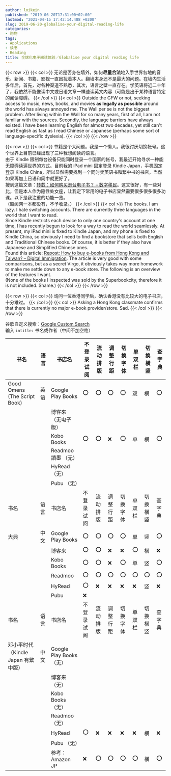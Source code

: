 ```yaml
---
author: loikein
published: "2019-06-20T17:31:00+02:00"
lastmod: "2021-04-15 17:42:14.488 +0200"
slug: 2019-06-20-globalise-your-digital-reading-life
categories:
- 购物
tags:
- Applications
- 读书
- Reading
title: 全球化电子阅读体验／Globalise your digital reading life
---
```

{{< row >}}
{{< col >}}
无论是否身在墙外，如何**尽量合法**地入手世界各地的音乐、新闻、书籍、影视一直困扰着本人。翻墙本身还不是最大的问题。在墙内生活多年后，首先，对各种渠道不熟悉，其次，语言之壁一直存在。学英语将近二十年了，我依然不能像读中文或日语文章一样速读英文内容（可能是出于某种语言特定的阅读障碍。
{{< /col >}}
{{< col >}}
Outside the GFW or not, seeking access to music, news, books, and movies
**as legally as possible** around the world has always annoyed me. The
Wall per se is not the biggest problem. After living within the Wall for
so many years, first of all, I am not familiar with the sources.
Secondly, the language barriers have always existed. I have been
learning English for almost two decades, yet still can't read English as
fast as I read Chinese or Japanese (perhaps some sort of
language-specific dyslexia).
{{< /col >}}
{{< /row >}}

{{< row >}}
{{< col >}}
书籍是个大问题。我是一个懒人。我很讨厌切换帐号。这个世界上目前已经出现了三种我想阅读的语言。  
由于 Kindle
限制每台设备只能同时登录一个国家的帐号，我最近开始寻求一种能无障碍读遍世界的方式。目前我的
iPad mini 固定登录 Kindle Japan，手机固定登录 Kindle
China，所以显然需要找到一个同时卖英语书和繁中书的书店，当然如果再加上日语和简中就更好了。  
搜到这篇文章：[转载：如何购买港台电子书？ – 数字移民](https://web.archive.org/web/20201212083342/https://blog.shuziyimin.org//376)。这文很好，有一些对比，但是本人作为隐性处女座，让我定下常用的电子书店显然需要很多很多很多功课。以下是我注重的功能一览。  
（超阅网一本都没有，不予收录。）
{{< /col >}}
{{< col >}}
The books. I am lazy. I hate switching accounts. There are currently
three languages in the world that I want to read.  
Since Kindle restricts each device to only one country's account at one
time, I has recently begun to look for a way to read the world
seamlessly. At present, my iPad mini is fixed to Kindle Japan, and my
phone is fixed to Kindle China, so obviously I need to find a bookstore
that sells both English and Traditional Chinese books. Of course, it is
better if they also have Japanese and Simplified Chinese ones.  
Found this article: [Repost: How to buy e-books from Hong Kong and
Taiwan? – Digital Immigration](https://digitalimmigrant.org/376). The
article is very good with some comparisons, but as a secret Virgo, it
obviously takes way more homework to make me settle down to any e-book
store. The following is an overview of the features I want.  
(None of the books I inspected was sold by the Superbookcity, therefore
it is not included. Shame.)
{{< /col >}}
{{< /row >}}

{{< row >}}
{{< col >}}
询问一位香港同学后，确认香港没有比较大的电子书店，十分难过。
{{< /col >}}
{{< col >}}
Asking a Hong Kong classmate confirms that there is currently no major
e-book provider/store. Sad.
{{< /col >}}
{{< /row >}}

谷歌自定义搜索：[Google Custom
Search](https://cse.google.com/cse?cx=003309867733296692972:o_geyctussq)  
输入 `intitle:` 书名或作者（中间不加空格）  


| 书名                                  | 语言 | 书店名                    | 不登录试阅 | 流动排版 | 调整行距 | 切换字体 | 单双栏 | 切换横竖 | 查字典 |
|---------------------------------------|------|---------------------------|------------|----------|----------|----------|--------|----------|--------|
| Good Omens  (The Script Book)         | 英语 | Google Play Books         | ⭕️          | ⭕️        | ⭕️        | ⭕️        | 双     | 横       | ⭕️      |
|                                       |      | 博客來  （无电子版）      |            |          |          |          |        |          |        |
|                                       |      | Kobo Books                | ⭕️          | ⭕️        | ❌        | ⭕️        | 单     | 横       | ⭕️      |
|                                       |      | Readmoo 讀墨  （无）      |            |          |          |          |        |          |        |
|                                       |      | HyRead  （无）            |            |          |          |          |        |          |        |
|                                       |      | Pubu  （无）              |            |          |          |          |        |          |        |
| 书名                                  | 语言 | 书店名                    | 不登录试阅 | 流动排版 | 调整行距 | 切换字体 | 单双栏 | 切换横竖 | 查字典 |
| 大典                                  | 中文 | Google Play Books         | ⭕️          | ⭕️        | ⭕️        | ⭕️        | 单     | 竖       | ⭕️      |
|                                       |      | 博客来                    | ⭕️          | ⭕️        | ❌        | ❌        | ⭕️      | 横       | ❌      |
|                                       |      | Kobo Books                | ⭕️          | ⭕️        | ❌        | ⭕️        | 单     | 竖       | ⭕️      |
|                                       |      | Readmoo                   | ⭕️          | ⭕️        | ⭕️        | ⭕️        | ⭕️      | ⭕️        | ⭕️      |
|                                       |      | HyRead                    | ⭕️          | ❌        | ❌        | ❌        | ❌      | 竖       | ❌      |
|                                       |      | Pubu                      | ❌          |          |          |          |        |          |        |
| 书名                                  | 语言 | 书店名                    | 不登录试阅 | 流动排版 | 调整行距 | 切换字体 | 单双栏 | 切换横竖 | 查字典 |
| 邓小平时代  （Kindle Japan 有繁中版） | 中文 | Google Play Books  （无） |            |          |          |          |        |          |        |
|                                       |      | 博客来  （无）            |            |          |          |          |        |          |        |
|                                       |      | Kobo Books  （无）        |            |          |          |          |        |          |        |
|                                       |      | Readmoo  （无）           |            |          |          |          |        |          |        |
|                                       |      | HyRead                    | ⭕️          | ❌        | ❌        | ❌        | ❌      | 横       | ❌      |
|                                       |      | Pubu  （无）              |            |          |          |          |        |          |        |
|                                       |      | 参考：  Amazon JP         | ❌          | ⭕️        | ⭕️        | ⭕️        | ⭕️      | 横       | ⭕️      |
